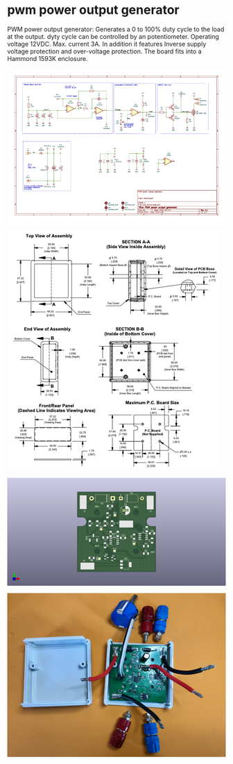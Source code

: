 # pwm power output generator

PWM power output generator: Generates a 0 to 100% duty cycle to the load at the output. dyty cycle can be controlled by an potentiometer. Operating voltage 12VDC. Max. current 3A. In addition it features Inverse supply voltage protection and over-voltage protection. The board fits into a Hammond 1593K enclosure.

![schematic](pwm_generator.png)

![Enclosure](1593K.png)

![PCB](pwm_driver.png)

![Photo](IMG_0087.jpeg)
